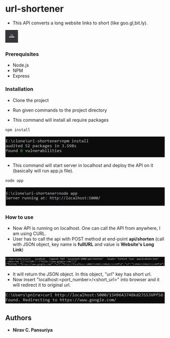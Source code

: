 # url-shortener

- This API converts a long website links to short (like goo.gl,bit.ly).

<img src="https://github.com/niravpansuriya/url-shortener/blob/master/Gif.gif" width="40" height="40" />

### Prerequisites

- Node.js
- NPM
- Express


### Installation

- Clone the project
- Run given commands to the project directory

- This command will install all require packages
```
npm install
```
<p align="center">
  <img src="https://github.com/niravpansuriya/url-shortener/blob/master/npm_install.JPG" title="npm_install_command">
</p>

- This command will start server in localhost and deploy the API on it (basically will run app.js file).
```
node app
```
<p align="center">
  <img src="https://github.com/niravpansuriya/url-shortener/blob/master/node_app.JPG" title="npm_install_command">
</p>


### How to use

- Now API is running on localhost. One can call the API from anywhere, I am using CURL.
- User has to call the api with POST method at end-point **api/shorten** (call with JSON object, key name is **fullURL** and value is **Website's Long Link**)
<p align="center">
  <img src="https://github.com/niravpansuriya/url-shortener/blob/master/post.JPG" title="npm_install_command">
</p>

- It will return the JSON object. In this object, "url" key has short url.
- Now insert "localhost:<port_number>/<short_url>" into browser and it will redirect it to original url.
<p align="center">
  <img src="https://github.com/niravpansuriya/url-shortener/blob/master/get.JPG" title="npm_install_command">
</p>
 

## Authors

* **Nirav C. Pansuriya** 
